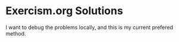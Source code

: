 # Exercism.org Solutions

I want to debug the problems locally, and this is my current prefered method.

